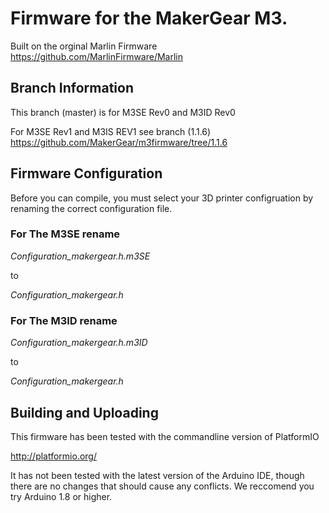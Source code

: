 # Firmware for the MakerGear M3.

Built on the orginal Marlin Firmware
https://github.com/MarlinFirmware/Marlin



## Branch Information
This branch (master) is for M3SE Rev0 and M3ID Rev0

For M3SE Rev1 and M3IS REV1 see branch (1.1.6)
https://github.com/MakerGear/m3firmware/tree/1.1.6




## Firmware Configuration


Before you can compile, you must select your 3D printer configruation by renaming the correct configuration file.

### For The M3SE rename


*Configuration_makergear.h.m3SE*


to


*Configuration_makergear.h*




### For The M3ID rename


*Configuration_makergear.h.m3ID*


to


*Configuration_makergear.h*


## Building and Uploading

This firmware has been tested with the commandline version of PlatformIO

http://platformio.org/

It has not been tested with the latest version of the Arduino IDE, though there are no changes that should cause any conflicts. We reccomend you try Arduino 1.8 or higher.